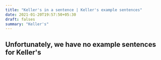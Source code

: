 ```yaml
---
title: "Keller's in a sentence | Keller's example sentences"
date: 2021-01-20T19:57:50+05:30
draft: falses
summary: "Keller's"
---
```

## Unfortunately, we have no example sentences for Keller's                 
